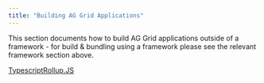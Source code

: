 ```yaml
---
title: "Building AG Grid Applications"
---
```


This section documents how to build AG Grid applications outside of a framework - for build & bundling using a framework please see the relevant framework section above.

<div style="display: flex">
    <image-caption src="building/resources/typescript.svg" alt="Typescript" width="20rem" centered="true" constrained="true">
        <div style="text-align: center">
            <a href="../building-typescript/" alt="Typescript">Typescript</a>
        </div>
    </image-caption>
    <image-caption src="building/resources/rollupjs.svg" alt="Rollup.js" width="20rem" centered="true" constrained="true">
        <div style="text-align: center">
            <a href="../building-rollup/" alt="RollupJS">Rollup.JS</a>
        </div>
    </image-caption>
</div>
